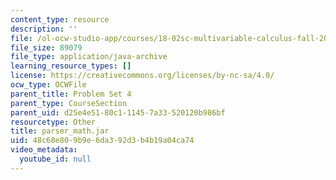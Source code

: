 ```yaml
---
content_type: resource
description: ''
file: /ol-ocw-studio-app/courses/18-02sc-multivariable-calculus-fall-2010/48c68e809b9e6da392d3b4b19a04ca74_parser_math.jar
file_size: 89079
file_type: application/java-archive
learning_resource_types: []
license: https://creativecommons.org/licenses/by-nc-sa/4.0/
ocw_type: OCWFile
parent_title: Problem Set 4
parent_type: CourseSection
parent_uid: d25e4e51-80c1-1145-7a33-520120b986bf
resourcetype: Other
title: parser_math.jar
uid: 48c68e80-9b9e-6da3-92d3-b4b19a04ca74
video_metadata:
  youtube_id: null
---
```

